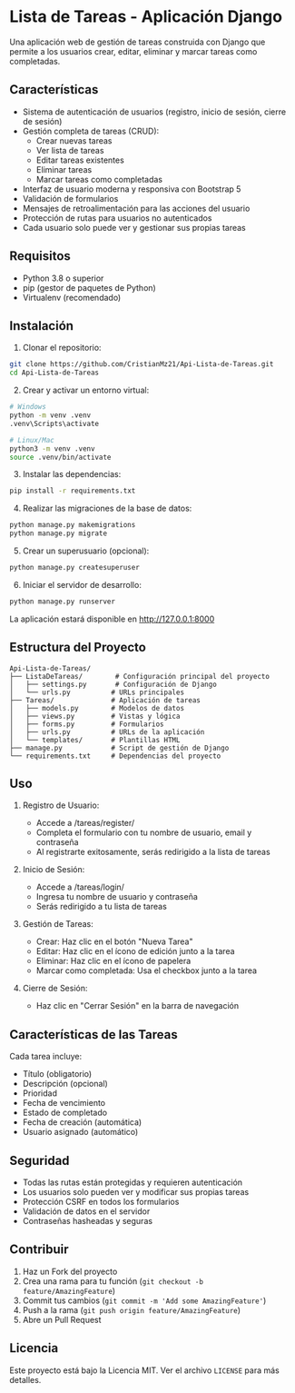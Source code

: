 # Lista de Tareas - Aplicación Django

Una aplicación web de gestión de tareas construida con Django que permite a los usuarios crear, editar, eliminar y marcar tareas como completadas.

## Características

- Sistema de autenticación de usuarios (registro, inicio de sesión, cierre de sesión)
- Gestión completa de tareas (CRUD):
  - Crear nuevas tareas
  - Ver lista de tareas
  - Editar tareas existentes
  - Eliminar tareas
  - Marcar tareas como completadas
- Interfaz de usuario moderna y responsiva con Bootstrap 5
- Validación de formularios
- Mensajes de retroalimentación para las acciones del usuario
- Protección de rutas para usuarios no autenticados
- Cada usuario solo puede ver y gestionar sus propias tareas

## Requisitos

- Python 3.8 o superior
- pip (gestor de paquetes de Python)
- Virtualenv (recomendado)

## Instalación

1. Clonar el repositorio:
```bash
git clone https://github.com/CristianMz21/Api-Lista-de-Tareas.git
cd Api-Lista-de-Tareas
```

2. Crear y activar un entorno virtual:
```bash
# Windows
python -m venv .venv
.venv\Scripts\activate

# Linux/Mac
python3 -m venv .venv
source .venv/bin/activate
```

3. Instalar las dependencias:
```bash
pip install -r requirements.txt
```

4. Realizar las migraciones de la base de datos:
```bash
python manage.py makemigrations
python manage.py migrate
```

5. Crear un superusuario (opcional):
```bash
python manage.py createsuperuser
```

6. Iniciar el servidor de desarrollo:
```bash
python manage.py runserver
```

La aplicación estará disponible en http://127.0.0.1:8000

## Estructura del Proyecto

```
Api-Lista-de-Tareas/
├── ListaDeTareas/        # Configuración principal del proyecto
│   ├── settings.py       # Configuración de Django
│   └── urls.py          # URLs principales
├── Tareas/              # Aplicación de tareas
│   ├── models.py        # Modelos de datos
│   ├── views.py         # Vistas y lógica
│   ├── forms.py         # Formularios
│   ├── urls.py          # URLs de la aplicación
│   └── templates/       # Plantillas HTML
├── manage.py            # Script de gestión de Django
└── requirements.txt     # Dependencias del proyecto
```

## Uso

1. Registro de Usuario:
   - Accede a /tareas/register/
   - Completa el formulario con tu nombre de usuario, email y contraseña
   - Al registrarte exitosamente, serás redirigido a la lista de tareas

2. Inicio de Sesión:
   - Accede a /tareas/login/
   - Ingresa tu nombre de usuario y contraseña
   - Serás redirigido a tu lista de tareas

3. Gestión de Tareas:
   - Crear: Haz clic en el botón "Nueva Tarea"
   - Editar: Haz clic en el ícono de edición junto a la tarea
   - Eliminar: Haz clic en el ícono de papelera
   - Marcar como completada: Usa el checkbox junto a la tarea

4. Cierre de Sesión:
   - Haz clic en "Cerrar Sesión" en la barra de navegación

## Características de las Tareas

Cada tarea incluye:
- Título (obligatorio)
- Descripción (opcional)
- Prioridad
- Fecha de vencimiento
- Estado de completado
- Fecha de creación (automática)
- Usuario asignado (automático)

## Seguridad

- Todas las rutas están protegidas y requieren autenticación
- Los usuarios solo pueden ver y modificar sus propias tareas
- Protección CSRF en todos los formularios
- Validación de datos en el servidor
- Contraseñas hasheadas y seguras

## Contribuir

1. Haz un Fork del proyecto
2. Crea una rama para tu función (`git checkout -b feature/AmazingFeature`)
3. Commit tus cambios (`git commit -m 'Add some AmazingFeature'`)
4. Push a la rama (`git push origin feature/AmazingFeature`)
5. Abre un Pull Request

## Licencia

Este proyecto está bajo la Licencia MIT. Ver el archivo `LICENSE` para más detalles. 
